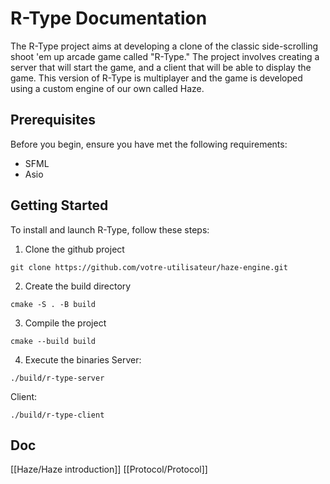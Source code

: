 # R-Type Documentation

The R-Type project aims at developing a clone of the classic side-scrolling shoot 'em up arcade game called "R-Type."
The project involves creating a server that will start the game, and a client that will be able to display the game.
This version of R-Type is multiplayer and the game is developed using a custom engine of our own called Haze.

## Prerequisites

Before you begin, ensure you have met the following requirements:

- SFML
- Asio

## Getting Started

To install and launch R-Type, follow these steps:

1. Clone the github project

```
git clone https://github.com/votre-utilisateur/haze-engine.git
```

2. Create the build directory

```
cmake -S . -B build
```

3. Compile the project

```
cmake --build build
```

4. Execute the binaries
   Server:

```
./build/r-type-server
```

Client:

```
./build/r-type-client
```

## Doc

[[Haze/Haze introduction]]
[[Protocol/Protocol]]
